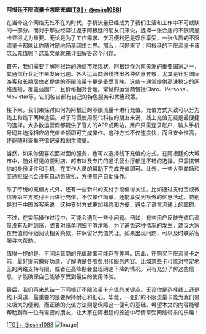 **阿根廷不限流量卡怎麽充值[[TG💪+ @esim1088](https://t.me/s/esim1088)]**

在当今这个网络无处不在的时代，手机流量已经成为了我们生活和工作中不可或缺的一部分。而对于那些经常往返于阿根廷的朋友们来说，选择一张合适的不限流量卡显得尤为重要。无论是为了工作需求、学习便利还是娱乐享受，一张优质的不限流量卡都能让你随时随地畅享网络世界。那么，问题来了：阿根廷的不限流量卡该怎么充值呢？这篇文章就来详细解答这个问题。

首先，我们需要了解阿根廷的通信市场现状。阿根廷作为南美洲的重要国家之一，其通信行业近年来发展迅速。各大运营商纷纷推出各种优惠套餐，尤其是针对国际游客和长期居住者提供的不限流量卡更是备受青睐。这些卡通常提供高速稳定的网络连接，覆盖范围广，且价格相对合理。常见的运营商包括Claro、Personal、Movistar等，它们各自都有自己的特色服务和优惠政策。

接下来，我们来探讨如何为阿根廷的不限流量卡进行充值。充值方式大致可以分为线上和线下两种途径。对于习惯使用现代科技的朋友来说，线上充值无疑是最便捷的选择。大多数运营商都提供了官方的APP或网站，用户只需登录账户，输入手机号码并选择相应的充值金额即可完成操作。这种方式不仅速度快，而且安全性高，还能随时查看充值记录和剩余流量。

当然，如果你更喜欢面对面的服务，也可以选择线下充值的方式。在阿根廷的大城市中，随处可见的便利店、超市以及专门的通讯营业厅都是不错的选择。只需携带你的身份证件和手机，在工作人员的帮助下完成充值即可。此外，一些大型商场和交通枢纽也会设有自动售货机，方便用户自助操作。

除了传统的充值方式外，还有一些新兴的支付手段值得关注。比如通过支付宝或微信等第三方支付平台进行充值，不仅操作简单，还能享受到额外的优惠活动。特别是对于中国游客来说，这种支付方式更加熟悉和方便，避免了语言沟通上的障碍。

不过，在实际操作过程中，可能会遇到一些小问题。例如，有些用户反映充值后流量没有及时到账，或者对账单明细不够清晰。为了避免这种情况的发生，建议大家在充值前仔细阅读相关条款，并保留好充值凭证。如果出现问题，可以及时联系客服寻求帮助。

值得一提的是，不同运营商的充值政策可能存在差异。因此，在购买不限流量卡之前，最好提前做好功课，了解清楚各项费用和服务内容。比如某些卡可能对特定地区的网络支持有限，或者在高峰期会出现网速下降的情况。只有充分了解这些信息，才能确保自己能够享受到最佳的使用体验。

最后，我们再来总结一下阿根廷不限流量卡充值的关键点。无论你是选择线上还是线下渠道，最重要的是要保持耐心和细心。毕竟，一张好的不限流量卡能为我们带来极大的便利，而正确的充值方法则是保障这一便利的基础。希望本文的内容能够帮助到每一位有需要的朋友，让大家在阿根廷的旅途中尽情享受网络带来的乐趣！

[[TG💪+ @esim1088](https://t.me/s/esim1088) ![Image](https://i.postimg.cc/4NQfJmqS/Snipaste-2025-05-13-00-14-12.png)]